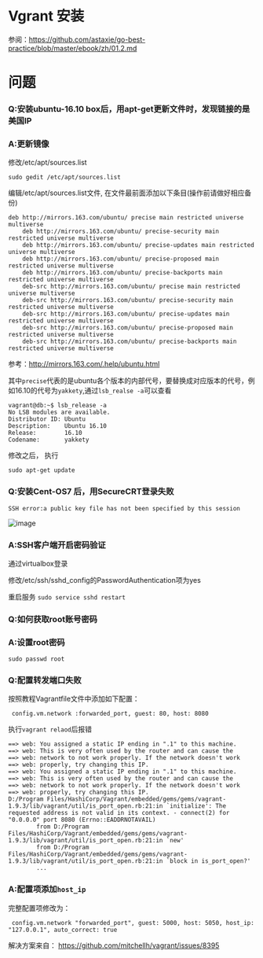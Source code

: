 # Vgrant 安装

参阅：https://github.com/astaxie/go-best-practice/blob/master/ebook/zh/01.2.md

# 问题
### Q:安装ubuntu-16.10 box后，用apt-get更新文件时，发现链接的是美国IP

### A:更新镜像
修改/etc/apt/sources.list

`sudo gedit /etc/apt/sources.list`

编辑/etc/apt/sources.list文件, 在文件最前面添加以下条目(操作前请做好相应备份)

```
deb http://mirrors.163.com/ubuntu/ precise main restricted universe multiverse
    deb http://mirrors.163.com/ubuntu/ precise-security main restricted universe multiverse
    deb http://mirrors.163.com/ubuntu/ precise-updates main restricted universe multiverse
    deb http://mirrors.163.com/ubuntu/ precise-proposed main restricted universe multiverse
    deb http://mirrors.163.com/ubuntu/ precise-backports main restricted universe multiverse
    deb-src http://mirrors.163.com/ubuntu/ precise main restricted universe multiverse
    deb-src http://mirrors.163.com/ubuntu/ precise-security main restricted universe multiverse
    deb-src http://mirrors.163.com/ubuntu/ precise-updates main restricted universe multiverse
    deb-src http://mirrors.163.com/ubuntu/ precise-proposed main restricted universe multiverse
    deb-src http://mirrors.163.com/ubuntu/ precise-backports main restricted universe multiverse
````
参考：http://mirrors.163.com/.help/ubuntu.html

其中`precise`代表的是ubuntu各个版本的内部代号，要替换成对应版本的代号，例如16.10的代号为`yakkety`,通过`lsb_realse -a`可以查看
```
vagrant@db:~$ lsb_release -a
No LSB modules are available.
Distributor ID: Ubuntu
Description:    Ubuntu 16.10
Release:        16.10
Codename:       yakkety
```


修改之后， 执行

`sudo apt-get update`

### Q:安装Cent-OS7 后，用SecureCRT登录失败

` SSH error:a public key file has not been specified by this session `

![image](https://github.com/cindyhua/Study/blob/master/vgrant/images/SecureCRT_fail_0.png)

### A:SSH客户端开启密码验证

通过virtualbox登录

修改/etc/ssh/sshd_config的PasswordAuthentication项为yes

重启服务
`sudo service sshd restart`


### Q:如何获取root账号密码
### A:设置root密码

`sudo passwd root`

### Q:配置转发端口失败
按照教程Vagrantfile文件中添加如下配置：

` config.vm.network :forwarded_port, guest: 80, host: 8080`

执行`vagrant relaod`后报错
```
==> web: You assigned a static IP ending in ".1" to this machine.
==> web: This is very often used by the router and can cause the
==> web: network to not work properly. If the network doesn't work
==> web: properly, try changing this IP.
==> web: You assigned a static IP ending in ".1" to this machine.
==> web: This is very often used by the router and can cause the
==> web: network to not work properly. If the network doesn't work
==> web: properly, try changing this IP.
D:/Program Files/HashiCorp/Vagrant/embedded/gems/gems/vagrant-1.9.3/lib/vagrant/util/is_port_open.rb:21:in `initialize': The requested address is not valid in its context. - connect(2) for "0.0.0.0" port 8080 (Errno::EADDRNOTAVAIL)
        from D:/Program Files/HashiCorp/Vagrant/embedded/gems/gems/vagrant-1.9.3/lib/vagrant/util/is_port_open.rb:21:in `new'
        from D:/Program Files/HashiCorp/Vagrant/embedded/gems/gems/vagrant-1.9.3/lib/vagrant/util/is_port_open.rb:21:in `block in is_port_open?'
        ...
```

### A:配置项添加`host_ip`
完整配置项修改为：

` config.vm.network "forwarded_port", guest: 5000, host: 5050, host_ip: "127.0.0.1", auto_correct: true`

解决方案来自：
https://github.com/mitchellh/vagrant/issues/8395
 
